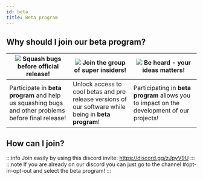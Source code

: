 ```yaml
---
id: beta
title: Beta program
---
```


## Why should I join our beta program?  

| ![](https://i.imgur.com/Nwbb1Fc.png) Squash bugs before official release!                           | ![](https://i.imgur.com/24uXcOO.png) Join the group of super insiders!                                | ![](https://i.imgur.com/ui5pPuc.png) Be heard - your ideas matters!                        |
|-----------------------------------------------------------------------------------------------------|-------------------------------------------------------------------------------------------------------|--------------------------------------------------------------------------------------------|
| Participate in **beta program** and help us squashing bugs and other problems before final release! | Unlock access to cool betas and pre release versions of our software while being in **beta program**! | Participating in **beta program** allows you to impact on the development of our projects! |







## How can I join?
:::info
Join easily by using this discord invite: https://discord.gg/zJpyV9U
:::
:::note
If you are already on our discord you can just go to the channel #opt-in-opt-out and select the beta program!
:::


